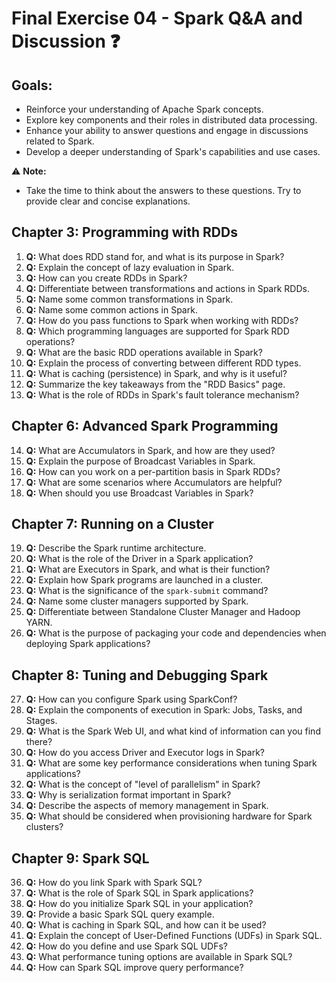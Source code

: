 # Final Exercise 04 - Spark Q&A and Discussion :question:

## Goals:
- Reinforce your understanding of Apache Spark concepts.
- Explore key components and their roles in distributed data processing.
- Enhance your ability to answer questions and engage in discussions related to Spark.
- Develop a deeper understanding of Spark's capabilities and use cases.

:warning: **Note:**
- Take the time to think about the answers to these questions. Try to provide clear and concise explanations.

## Chapter 3: Programming with RDDs

1. **Q:** What does RDD stand for, and what is its purpose in Spark?
2. **Q:** Explain the concept of lazy evaluation in Spark.
3. **Q:** How can you create RDDs in Spark?
4. **Q:** Differentiate between transformations and actions in Spark RDDs.
5. **Q:** Name some common transformations in Spark.
6. **Q:** Name some common actions in Spark.
7. **Q:** How do you pass functions to Spark when working with RDDs?
8. **Q:** Which programming languages are supported for Spark RDD operations?
9. **Q:** What are the basic RDD operations available in Spark?
10. **Q:** Explain the process of converting between different RDD types.
11. **Q:** What is caching (persistence) in Spark, and why is it useful?
12. **Q:** Summarize the key takeaways from the "RDD Basics" page.
13. **Q:** What is the role of RDDs in Spark's fault tolerance mechanism?

## Chapter 6: Advanced Spark Programming

14. **Q:** What are Accumulators in Spark, and how are they used?
15. **Q:** Explain the purpose of Broadcast Variables in Spark.
16. **Q:** How can you work on a per-partition basis in Spark RDDs?
17. **Q:** What are some scenarios where Accumulators are helpful?
18. **Q:** When should you use Broadcast Variables in Spark?

## Chapter 7: Running on a Cluster

19. **Q:** Describe the Spark runtime architecture.
20. **Q:** What is the role of the Driver in a Spark application?
21. **Q:** What are Executors in Spark, and what is their function?
22. **Q:** Explain how Spark programs are launched in a cluster.
23. **Q:** What is the significance of the `spark-submit` command?
24. **Q:** Name some cluster managers supported by Spark.
25. **Q:** Differentiate between Standalone Cluster Manager and Hadoop YARN.
26. **Q:** What is the purpose of packaging your code and dependencies when deploying Spark applications?

## Chapter 8: Tuning and Debugging Spark

27. **Q:** How can you configure Spark using SparkConf?
28. **Q:** Explain the components of execution in Spark: Jobs, Tasks, and Stages.
29. **Q:** What is the Spark Web UI, and what kind of information can you find there?
30. **Q:** How do you access Driver and Executor logs in Spark?
31. **Q:** What are some key performance considerations when tuning Spark applications?
32. **Q:** What is the concept of "level of parallelism" in Spark?
33. **Q:** Why is serialization format important in Spark?
34. **Q:** Describe the aspects of memory management in Spark.
35. **Q:** What should be considered when provisioning hardware for Spark clusters?

## Chapter 9: Spark SQL

36. **Q:** How do you link Spark with Spark SQL?
37. **Q:** What is the role of Spark SQL in Spark applications?
38. **Q:** How do you initialize Spark SQL in your application?
39. **Q:** Provide a basic Spark SQL query example.
40. **Q:** What is caching in Spark SQL, and how can it be used?
41. **Q:** Explain the concept of User-Defined Functions (UDFs) in Spark SQL.
42. **Q:** How do you define and use Spark SQL UDFs?
43. **Q:** What performance tuning options are available in Spark SQL?
44. **Q:** How can Spark SQL improve query performance?
